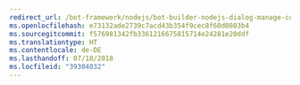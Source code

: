 ```yaml
---
redirect_url: /bot-framework/nodejs/bot-builder-nodejs-dialog-manage-conversation-flow
ms.openlocfilehash: e73132ade2739c7acd43b354f9cec8f60d0803b4
ms.sourcegitcommit: f576981342fb3361216675815714e24281e20ddf
ms.translationtype: HT
ms.contentlocale: de-DE
ms.lasthandoff: 07/18/2018
ms.locfileid: "39304032"
---
```

